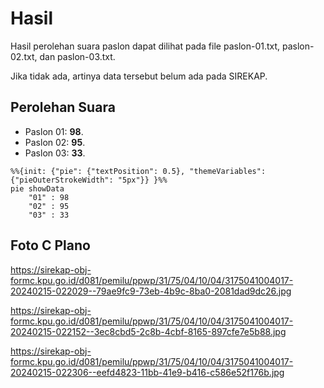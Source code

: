 # Hasil

Hasil perolehan suara paslon dapat dilihat pada file paslon-01.txt, paslon-02.txt, dan paslon-03.txt.

Jika tidak ada, artinya data tersebut belum ada pada SIREKAP.

## Perolehan Suara

 * Paslon 01: **98**.
 * Paslon 02: **95**.
 * Paslon 03: **33**.

```mermaid
%%{init: {"pie": {"textPosition": 0.5}, "themeVariables": {"pieOuterStrokeWidth": "5px"}} }%%
pie showData
    "01" : 98
    "02" : 95
    "03" : 33
```
## Foto C Plano

https://sirekap-obj-formc.kpu.go.id/d081/pemilu/ppwp/31/75/04/10/04/3175041004017-20240215-022029--79ae9fc9-73eb-4b9c-8ba0-2081dad9dc26.jpg

https://sirekap-obj-formc.kpu.go.id/d081/pemilu/ppwp/31/75/04/10/04/3175041004017-20240215-022152--3ec8cbd5-2c8b-4cbf-8165-897cfe7e5b88.jpg

https://sirekap-obj-formc.kpu.go.id/d081/pemilu/ppwp/31/75/04/10/04/3175041004017-20240215-022306--eefd4823-11bb-41e9-b416-c586e52f176b.jpg
